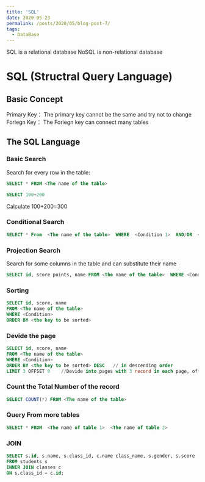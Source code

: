 ```yaml
---
title: 'SQL'
date: 2020-05-23
permalink: /posts/2020/05/blog-post-7/
tags:
  - DataBase
---
```


SQL is a relational database
NoSQL is non-relational database

# SQL (Structral Query Language)
## Basic Concept
Primary Key： The primary key cannot be the same and try not to change  
Foriegn Key： The Foriegn key can connect many tables
## The SQL Language
### Basic Search
Search for every row in the table:
```SQL
SELECT * FROM <The name of the table>
```
```SQL
SELECT 100+200
```
Calculate 100+200=300
### Conditional Search
```SQL
SELECT * From  <The name of the table>  WHERE  <Condition 1>  AND/OR  <Condition 2>
```
### Projection Search
Search for some columns in the table and can substitute their name
```SQL
SELECT id, score points, name FROM <The name of the table>  WHERE <Condition>
```
### Sorting
```SQL
SELECT id, score, name
FROM <The name of the table>
WHERE <Condition>
ORDER BY <the key to be sorted>
```

### Devide the page
```SQL
SELECT id, score, name
FROM <The name of the table>
WHERE <Condition>
ORDER BY <the key to be sorted> DESC   // in descending order
LIMIT 3 OFFSET 0    //Devide into pages with 3 record in each page, offset = 0 + n * 3
```
### Count the Total Number of the record
```SQL
SELECT COUNT(*) FROM <The name of the table>
```

### Query From more tables
```SQL
SELECT * FROM  <The name of table 1>  <The name of table 2>
```

### JOIN
```SQL
SELECT s.id, s.name, s.class_id, c.name class_name, s.gender, s.score
FROM students s
INNER JOIN classes c
ON s.class_id = c.id;
```

